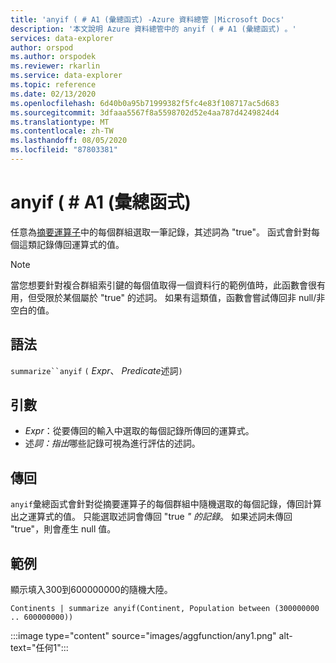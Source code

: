 ```yaml
---
title: 'anyif ( # A1 (彙總函式) -Azure 資料總管 |Microsoft Docs'
description: '本文說明 Azure 資料總管中的 anyif ( # A1 (彙總函式) 。'
services: data-explorer
author: orspod
ms.author: orspodek
ms.reviewer: rkarlin
ms.service: data-explorer
ms.topic: reference
ms.date: 02/13/2020
ms.openlocfilehash: 6d40b0a95b71999382f5fc4e83f108717ac5d683
ms.sourcegitcommit: 3dfaaa5567f8a5598702d52e4aa787d4249824d4
ms.translationtype: MT
ms.contentlocale: zh-TW
ms.lasthandoff: 08/05/2020
ms.locfileid: "87803381"
---
```

# <a name="anyif-aggregation-function"></a>anyif ( # A1 (彙總函式) 

任意為[摘要運算子](summarizeoperator.md)中的每個群組選取一筆記錄，其述詞為 "true"。 函式會針對每個這類記錄傳回運算式的值。

> [!NOTE]
> 當您想要針對複合群組索引鍵的每個值取得一個資料行的範例值時，此函數會很有用，但受限於某個屬於 "true" 的述詞。
> 如果有這類值，函數會嘗試傳回非 null/非空白的值。

## <a name="syntax"></a>語法

`summarize``anyif` `(` *Expr*、 *Predicate*述詞`)`

## <a name="arguments"></a>引數

* *Expr*：從要傳回的輸入中選取的每個記錄所傳回的運算式。
* 述*詞：指出*哪些記錄可視為進行評估的述詞。

## <a name="returns"></a>傳回

`anyif`彙總函式會針對從摘要運算子的每個群組中隨機選取的每個記錄，傳回計算出之運算式的值。 只能選取述詞會傳回 "true *" 的記錄*。 如果述詞未傳回 "true"，則會產生 null 值。

## <a name="examples"></a>範例

顯示填入300到600000000的隨機大陸。

```kusto
Continents | summarize anyif(Continent, Population between (300000000 .. 600000000))
```

:::image type="content" source="images/aggfunction/any1.png" alt-text="任何1":::
